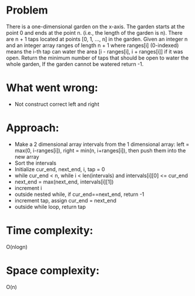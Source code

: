 # Problem
There is a one-dimensional garden on the x-axis. The garden starts at the point 0 and ends at the point n. (i.e., the length of the garden is n).
There are n + 1 taps located at points [0, 1, ..., n] in the garden.
Given an integer n and an integer array ranges of length n + 1 where ranges[i] (0-indexed) means the i-th tap can water the area [i - ranges[i], i + ranges[i]] if it was open.
Return the minimum number of taps that should be open to water the whole garden, If the garden cannot be watered return -1.

# What went wrong:
- Not construct correct left and right 

# Approach:
- Make a 2 dimensional array intervals from the 1 dimensional array: left = max(0, i-ranges[i]), right = min(n, i+ranges[i]), then push them into the new array
- Sort the intervals
- Initialize cur_end, next_end, i, tap = 0
- while cur_end < n, while i < len(intervals) and intervals[i][0] <= cur_end
- next_end = max(next_end, intervals[i][1])
- increment i
- outside nested while, if cur_end==next_end, return -1
- increment tap, assign cur_end = next_end
- outside while loop, return tap

# Time complexity:
O(nlogn)

# Space complexity:
O(n)